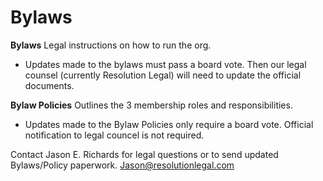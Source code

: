 # Bylaws


__Bylaws__ Legal instructions on how to run the org.
* Updates made to the bylaws must pass a board vote. Then our legal counsel (currently Resolution Legal) will need to update the official documents.

__Bylaw Policies__ Outlines the 3 membership roles and responsibilities.
* Updates made to the Bylaw Policies only require a board vote. Official notification to legal councel is not required.

Contact Jason E. Richards for legal questions or to send updated Bylaws/Policy paperwork. Jason@resolutionlegal.com 
